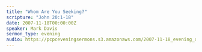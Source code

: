```yaml
---
title: "Whom Are You Seeking?"
scripture: "John 20:1-18"
date: 2007-11-18T00:00:00Z
speaker: Mark Davis
sermon_type: evening
audio: https://pcpceveningsermons.s3.amazonaws.com/2007-11-18_evening_davis.mp3 
---
```



